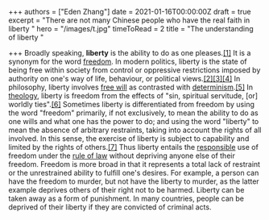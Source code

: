 +++
authors = ["Eden Zhang"]
date = 2021-01-16T00:00:00Z
draft = true
excerpt = "There are not many Chinese people who have the real faith in liberty "
hero = "/images/t.jpg"
timeToRead = 2
title = "The understanding of liberty "

+++
Broadly speaking, **liberty** is the ability to do as one pleases.[\[1\]](https://en.wikipedia.org/wiki/Liberty#cite_note-1) It is a synonym for the word [freedom](https://en.wikipedia.org/wiki/Freedom "Freedom"). In modern politics, liberty is the state of being free within society from control or oppressive restrictions imposed by authority on one's way of life, behaviour, or political views.[\[2\]](https://en.wikipedia.org/wiki/Liberty#cite_note-2)[\[3\]](https://en.wikipedia.org/wiki/Liberty#cite_note-3)[\[4\]](https://en.wikipedia.org/wiki/Liberty#cite_note-4) In philosophy, liberty involves [free will](https://en.wikipedia.org/wiki/Free_will "Free will") as contrasted with [determinism](https://en.wikipedia.org/wiki/Determinism "Determinism").[\[5\]](https://en.wikipedia.org/wiki/Liberty#cite_note-5) In [theology](https://en.wikipedia.org/wiki/Theology "Theology"), liberty is freedom from the effects of "sin, spiritual servitude, \[or\] worldly ties".[\[6\]](https://en.wikipedia.org/wiki/Liberty#cite_note-6) Sometimes liberty is differentiated from freedom by using the word "freedom" primarily, if not exclusively, to mean the ability to do as one wills and what one has the power to do; and using the word "liberty" to mean the absence of arbitrary restraints, taking into account the rights of all involved. In this sense, the exercise of liberty is subject to capability and limited by the rights of others.[\[7\]](https://en.wikipedia.org/wiki/Liberty#cite_note-mill1-7) Thus liberty entails the [responsible](https://en.wikipedia.org/wiki/Duty "Duty") use of freedom under the [rule of law](https://en.wikipedia.org/wiki/Rule_of_law "Rule of law") without depriving anyone else of their freedom. Freedom is more broad in that it represents a total lack of restraint or the unrestrained ability to fulfill one's desires. For example, a person can have the freedom to murder, but not have the liberty to murder, as the latter example deprives others of their right not to be harmed. Liberty can be taken away as a form of punishment. In many countries, people can be deprived of their liberty if they are convicted of criminal acts.